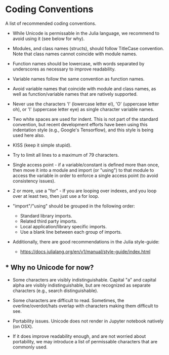 # Coding Conventions

A list of recommended coding conventions.

 - While Unicode is permissable in the Julia language, we recommend to avoid using it (see below for why).

 - Modules, and class names (structs), should follow TitleCase convention. Note that class names cannot coincide with module names.

 - Function names should be lowercase, with words separated by underscores as necessary to improve readability.

 - Variable names follow the same convention as function names.

 - Avoid variable names that coincide with module and class names, as well as function/variable names that are natively supported.

 - Never use the characters 'l' (lowercase letter el), 'O' (uppercase letter oh), or 'I' (uppercase letter eye) as single character variable names.

 - Two white spaces are used for indent. This is not part of the standard convention, but recent development efforts have been using this indentation style (e.g., Google's Tensorflow), and this style is being used here also.

 - KISS (keep it simple stupid).

 - Try to limit all lines to a maximum of 79 characters.

 - Single access point - if a variable/constant is defined more than once, then move it into a module and import (or "using") to that module to access the variable in order to enforce a single access point (to avoid consistency issues).

 - 2 or more, use a "for" - If you are looping over indexes, and you loop over at least two, then just use a for loop.

 - "import"/"using" should be grouped in the following order:

   - Standard library imports.
   - Related third party imports.
   - Local application/library specific imports.
   - Use a blank line between each group of imports.

 - Additionally, there are good recommendations in the Julia style-guide:
    - https://docs.julialang.org/en/v1/manual/style-guide/index.html


## * Why no Unicode for now?

 - Some characters are visibly indistinguishable. Capital "a" and capital alpha are visibly indistinguishable, but are recognized as separate characters (e.g., search distinguishable).

 - Some characters are difficult to read. Sometimes, the overline/overdot/hats overlap with characters making them difficult to see.

 - Portability issues. Unicode does not render in Jupyter notebook natively (on OSX).

 - If it does improve readability enough, and are not worried about portability, we may introduce a list of permissable characters that are commonly used.


